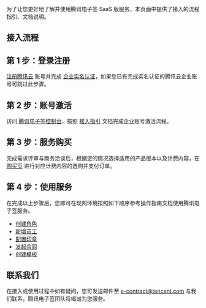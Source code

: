 为了让您更好地了解并使用腾讯电子签 SaaS 版服务，本页面中提供了接入的流程指引、文档说明。

## 接入流程

## 第 1 步：登录注册

[注册腾讯云](https://cloud.tencent.com/document/product/378/17985) 账号并完成 [企业实名认证](https://cloud.tencent.com/document/product/378/10496)，如果您已有完成实名认证的腾讯云企业账号可跳过此步骤。

## 第 2 步：账号激活

访问 [腾讯电子签控制台](https://ess.tencent.com/)，按照 [接入指引](https://cloud.tencent.com/document/product/1323/58492) 文档完成企业账号激活流程。

## 第 3 步：服务购买

完成需求评审与商务洽谈后，根据您的情况选择适用的产品版本以及计费内容，在 [购买页](https://buy.cloud.tencent.com/ess) 进行对应计费内容的选购并支付订单。

## 第 4 步：使用服务

在完成以上步骤后，您即可在现网环境按照如下顺序参考操作指南文档使用腾讯电子签服务。

- [创建角色]()
- [新增员工](https://cloud.tencent.com/document/product/1323/58495#.E6.AD.A5.E9.AA.A41.EF.BC.9A.E7.99.BB.E5.BD.95.E7.94.B5.E5.AD.90.E7.AD.BE.E6.8E.A7.E5.88.B6.E5.8F.B0)
- [配置印章](https://cloud.tencent.com/document/product/1323/59451)
- [发起合同]()
- [创建模板]()

## 联系我们

在接入或使用过程中如有疑问，您可发送邮件至 e-contract@tencent.com 与我们联系，腾讯电子签团队将竭诚为您服务。
